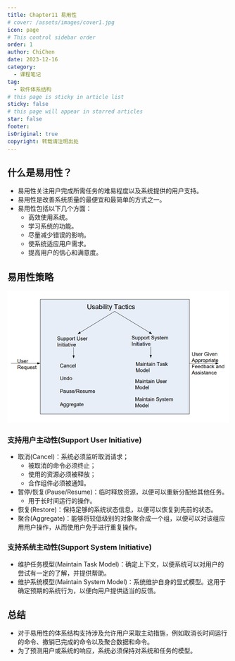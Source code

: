 ```yaml
---
title: Chapter11 易用性
# cover: /assets/images/cover1.jpg
icon: page
# This control sidebar order
order: 1
author: ChiChen
date: 2023-12-16
category:
  - 课程笔记
tag:
  - 软件体系结构
# this page is sticky in article list
sticky: false
# this page will appear in starred articles
star: false
footer: 
isOriginal: true
copyright: 转载请注明出处
---
```


## 什么是易用性？

- 易用性关注用户完成所需任务的难易程度以及系统提供的用户支持。
- 易用性是改善系统质量的最便宜和最简单的方式之一。
- 易用性包括以下几个方面：
  - 高效使用系统。
  - 学习系统的功能。
  - 尽量减少错误的影响。
  - 使系统适应用户需求。
  - 提高用户的信心和满意度。

## 易用性策略

![Usability tactics](images/Chapter11易用性/image.png)

### 支持用户主动性(Support User Initiative)

- 取消(Cancel)：系统必须监听取消请求；
  - 被取消的命令必须终止；
  - 使用的资源必须被释放；
  - 合作组件必须被通知。
- 暂停/恢复(Pause/Resume)：临时释放资源，以便可以重新分配给其他任务。
  - 用于长时间运行的操作。
- 恢复(Restore)：保持足够的系统状态信息，以便可以恢复到先前的状态。
- 聚合(Aggregate)：能够将较低级别的对象聚合成一个组，以便可以对该组应用用户操作，从而使用户免于进行重复操作。

### 支持系统主动性(Support System Initiative)

- 维护任务模型(Maintain Task Model)：确定上下文，以便系统可以对用户的尝试有一定的了解，并提供帮助。
- 维护系统模型(Maintain System Model)：系统维护自身的显式模型。这用于确定预期的系统行为，以便向用户提供适当的反馈。

## 总结

- 对于易用性的体系结构支持涉及允许用户采取主动措施，例如取消长时间运行的命令、撤销已完成的命令以及聚合数据和命令。
- 为了预测用户或系统的响应，系统必须保持对系统和任务的模型。

